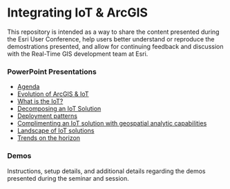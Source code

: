 # Integrating IoT & ArcGIS

This repository is intended as a way to share the content presented during the Esri User Conference, help users better understand or reproduce the demostrations presented, and allow for continuing feedback and discussion with the Real-Time GIS development team at Esri.


### PowerPoint Presentations
 * [Agenda](http://www.esri.com/products/arcgis-capabilities/real-time-gis)
 * [Evolution of ArcGIS & IoT](http://www.esri.com/products/arcgis-capabilities/real-time-gis)
 * [What is the IoT?](http://www.esri.com/products/arcgis-capabilities/real-time-gis)
 * [Decomposing an IoT Solution](http://www.esri.com/products/arcgis-capabilities/real-time-gis)
 * [Deployment patterns](http://www.esri.com/products/arcgis-capabilities/real-time-gis)
 * [Complimenting an IoT solution with geospatial analytic capabilities](http://www.esri.com/products/arcgis-capabilities/real-time-gis)
 * [Landscape of IoT solutions](http://www.esri.com/products/arcgis-capabilities/real-time-gis)
 * [Trends on the horizon](http://www.esri.com/products/arcgis-capabilities/real-time-gis)

### Demos
Instructions, setup details, and additional details regarding the demos presented during the seminar and session.
